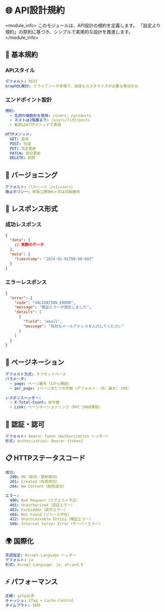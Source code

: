 # 🌐 API設計規約

<module_info>
このモジュールは、API設計の規約を定義します。
「設定より規約」の原則に基づき、シンプルで実用的な設計を推進します。
</module_info>

## 📐 基本規約

### APIスタイル

```yaml
デフォルト: REST
GraphQL検討: クライアントが多様で、過度なカスタマイズが必要な場合のみ
```

### エンドポイント設計

```yaml
規約:
  - 名詞の複数形を使用: /users, /products
  - ネストは2階層まで: /users/{id}/posts
  - 動詞はHTTPメソッドで表現
  
HTTPメソッド:
  GET: 取得
  POST: 作成
  PUT: 完全更新
  PATCH: 部分更新
  DELETE: 削除
```

## 🔄 バージョニング

```yaml
デフォルト: パスベース（/v1/users）
廃止ポリシー: 新版公開後6ヶ月は旧版維持
```

## 📄 レスポンス形式

### 成功レスポンス

```json
{
  "data": {
    // 実際のデータ
  },
  "meta": {
    "timestamp": "2024-01-01T00:00:00Z"
  }
}
```

### エラーレスポンス

```json
{
  "error": {
    "code": "VALIDATION_ERROR",
    "message": "検証エラーが発生しました",
    "details": [
      {
        "field": "email",
        "message": "有効なメールアドレスを入力してください"
      }
    ]
  }
}
```

## 📑 ページネーション

```yaml
デフォルト方式: オフセットベース
パラメータ:
  - page: ページ番号（1から開始）
  - per_page: 1ページあたりの件数（デフォルト: 20、最大: 100）
  
レスポンスヘッダー:
  - X-Total-Count: 総件数
  - Link: ページネーションリンク（RFC 5988準拠）
```

## 🔐 認証・認可

```yaml
デフォルト: Bearer Token（Authorization ヘッダー）
形式: Authorization: Bearer {token}
```

## 📋 HTTPステータスコード

```yaml
成功:
  200: OK（取得・更新成功）
  201: Created（作成成功）
  204: No Content（削除成功）

エラー:
  400: Bad Request（リクエスト不正）
  401: Unauthorized（認証エラー）
  403: Forbidden（認可エラー）
  404: Not Found（リソース不在）
  422: Unprocessable Entity（検証エラー）
  500: Internal Server Error（サーバーエラー）
```

## 🌍 国際化

```yaml
言語指定: Accept-Language ヘッダー
デフォルト: ja
形式: Accept-Language: ja, en;q=0.9
```

## ⚡ パフォーマンス

```yaml
圧縮: gzip必須
キャッシュ: ETag + Cache-Control
タイムアウト: 30秒
```